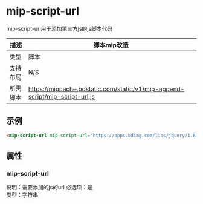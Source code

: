 # mip-script-url

mip-script-url用于添加第三方js的js脚本代码

|描述|脚本mip改造|
|---|---|
|类型|脚本|
|支持布局|N/S|
|所需脚本|https://mipcache.bdstatic.com/static/v1/mip-append-script/mip-script-url.js|

## 示例


```html
<mip-script-url mip-script-url="https://apps.bdimg.com/libs/jquery/1.8.2/jquery.min.js"></mip-script-url>
```

## 属性

### mip-script-url

说明：需要添加的js的url 
必选项：是  
类型：字符串   
